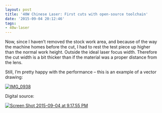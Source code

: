 ```yaml
---
layout: post
title: '40W Chinese Laser: First cuts with open-source toolchain'
date: '2015-09-04 20:12:46'
tags:
- 40w-laser
---
```



Now, since I haven’t removed the stock work area, and because of the way the machine homes before the cut, I had to rest the test piece up higher than the normal work height. Outside the ideal laser focus width. Therefore the cut width is a bit thicker than if the material was a proper distance from the lens.

Still, I’m pretty happy with the performance – this is an example of a vector drawing:

[![IMG_0938](https://i2.wp.com/res.cloudinary.com/thecase/image/upload/h_300,w_225/v1514683164/IMG_0938-e1441423146424_tjslw1.jpg?resize=225%2C300)](https://i0.wp.com/res.cloudinary.com/thecase/image/upload/v1514683164/IMG_0938-e1441423146424_tjslw1.jpg)

Digital source:

[![Screen Shot 2015-09-04 at 9.17.55 PM](https://i0.wp.com/res.cloudinary.com/thecase/image/upload/h_278,w_300/v1514683155/Screen-Shot-2015-09-04-at-9.17.55-PM_qpzw3x.png?resize=300%2C278)](https://i1.wp.com/res.cloudinary.com/thecase/image/upload/v1514683155/Screen-Shot-2015-09-04-at-9.17.55-PM_qpzw3x.png)


